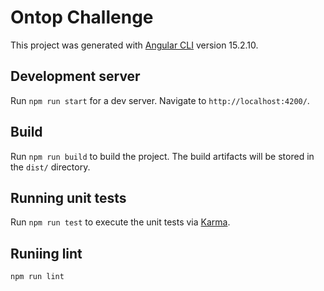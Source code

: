 # Ontop Challenge

This project was generated with [Angular CLI](https://github.com/angular/angular-cli) version 15.2.10.

## Development server

Run `npm run start` for a dev server. Navigate to `http://localhost:4200/`.

## Build

Run `npm run build` to build the project. The build artifacts will be stored in the `dist/` directory.

## Running unit tests

Run `npm run test` to execute the unit tests via [Karma](https://karma-runner.github.io).

## Runiing lint

`npm run lint`
